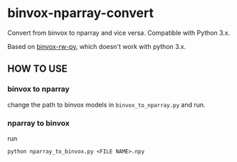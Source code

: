 # binvox-nparray-convert
Convert from binvox to nparray and vice versa. Compatible with Python 3.x.

Based on [binvox-rw-py](https://github.com/dimatura/binvox-rw-py), which doesn't work with python 3.x. 

## HOW TO USE

### binvox to nparray

change the path to binvox models in `binvox_to_nparray.py` and run.

### nparray to binvox

run 

```
python nparray_to_binvox.py <FILE NAME>.npy
```

